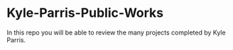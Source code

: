 # Kyle-Parris-Public-Works
In this repo you will be able to review the many projects completed by Kyle Parris.
